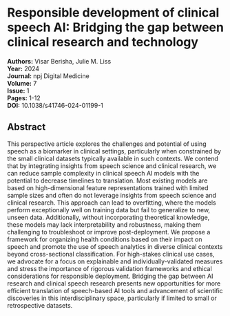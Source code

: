 # Responsible development of clinical speech AI: Bridging the gap between clinical research and technology

**Authors:** Visar Berisha, Julie M. Liss  
**Year:** 2024  
**Journal:** npj Digital Medicine  
**Volume:** 7  
**Issue:** 1  
**Pages:** 1-12  
**DOI:** 10.1038/s41746-024-01199-1  

## Abstract
This perspective article explores the challenges and potential of using speech as a biomarker in clinical settings, particularly when constrained by the small clinical datasets typically available in such contexts. We contend that by integrating insights from speech science and clinical research, we can reduce sample complexity in clinical speech AI models with the potential to decrease timelines to translation. Most existing models are based on high-dimensional feature representations trained with limited sample sizes and often do not leverage insights from speech science and clinical research. This approach can lead to overfitting, where the models perform exceptionally well on training data but fail to generalize to new, unseen data. Additionally, without incorporating theoretical knowledge, these models may lack interpretability and robustness, making them challenging to troubleshoot or improve post-deployment. We propose a framework for organizing health conditions based on their impact on speech and promote the use of speech analytics in diverse clinical contexts beyond cross-sectional classification. For high-stakes clinical use cases, we advocate for a focus on explainable and individually-validated measures and stress the importance of rigorous validation frameworks and ethical considerations for responsible deployment. Bridging the gap between AI research and clinical speech research presents new opportunities for more efficient translation of speech-based AI tools and advancement of scientific discoveries in this interdisciplinary space, particularly if limited to small or retrospective datasets.

